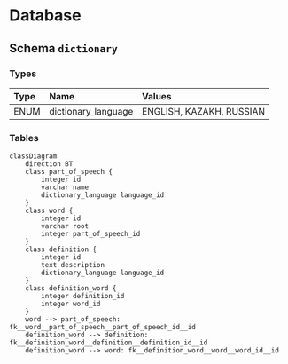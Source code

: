 # Database

## Schema `dictionary`

### Types

| Type | Name                | Values                   |
|:-----|:--------------------|:-------------------------|
| ENUM | dictionary_language | ENGLISH, KAZAKH, RUSSIAN |

### Tables

```mermaid
classDiagram
    direction BT
    class part_of_speech {
        integer id
        varchar name
        dictionary_language language_id
    }
    class word {
        integer id
        varchar root
        integer part_of_speech_id
    }
    class definition {
        integer id
        text description
        dictionary_language language_id
    }
    class definition_word {
        integer definition_id
        integer word_id
    }
    word --> part_of_speech: fk__word__part_of_speech__part_of_speech_id__id
    definition_word --> definition: fk__definition_word__definition__definition_id__id
    definition_word --> word: fk__definition_word__word__word_id__id
```